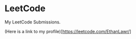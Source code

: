 # LeetCode
My LeetCode Submissions.

(Here is a link to my profile)[https://leetcode.com/EthanLawr/]
